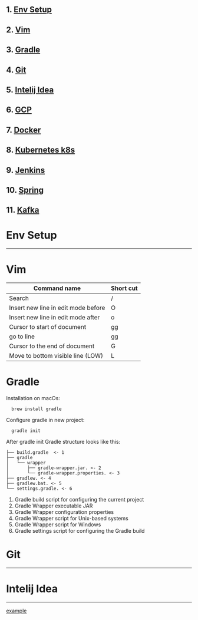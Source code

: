 
## 1. [Env Setup](#env-setup)
## 2. [Vim](#vim)
## 3. [Gradle](#gradle) 
## 4. [Git](#git)
## 5. [Intelij Idea](#intelij-idea)
## 6. [GCP](#gcp)
## 7. [Docker](#docker)
## 8. [Kubernetes k8s](#kubernetes)
## 9. [Jenkins](#jenkins)
## 10. [Spring](#spring)
## 11. [Kafka](#kafka)

# Env Setup
------------------------------------------------

# Vim

| Command name | Short cut |
| --------------- | --------------- |
| Search | / |
| Insert new line in edit mode before | O |
| Insert new line in edit mode after | o |
| Cursor to start of document | gg |
| go to line <NUMBER>  | <NUMBER> gg |
| Cursor to the end of document | G |
| Move to bottom visible line (LOW)  | L |

# Gradle

Installation on macOs: 
```
  brew install gradle
```
Configure gradle in new project: 
```
  gradle init
```
After gradle init Gradle structure looks like this:
```
├── build.gradle  <- 1
├── gradle 
│   └── wrapper
│       ├── gradle-wrapper.jar. <- 2
│       └── gradle-wrapper.properties. <- 3 
├── gradlew. <- 4
├── gradlew.bat. <- 5 
└── settings.gradle. <- 6
```

1. Gradle build script for configuring the current project
2. Gradle Wrapper executable JAR
3. Gradle Wrapper configuration properties
4. Gradle Wrapper script for Unix-based systems
5. Gradle Wrapper script for Windows
6. Gradle settings script for configuring the Gradle build

# Git
------------------------------------------------

# Intelij Idea
------------------------------------------------

<a href="https://stackoverflow.com/questions/3492153/markdown-open-a-new-window-link" target="_blank">example</a>
